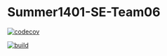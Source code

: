 ﻿# Summer1401-SE-Team06

[![codecov](https://codecov.io/gh/Star-Academy/Summer1401-SE-Team06/branch/main/graph/badge.svg?token=922WATIF32)](https://codecov.io/gh/Star-Academy/Summer1401-SE-Team06)

[![build](https://github.com/Star-Academy/Summer1401-SE-Team06/actions/workflows/buildPipeline.yml/badge.svg)](https://github.com/Star-Academy/Summer1401-SE-Team06/actions/workflows/buildPipeline.yml)
